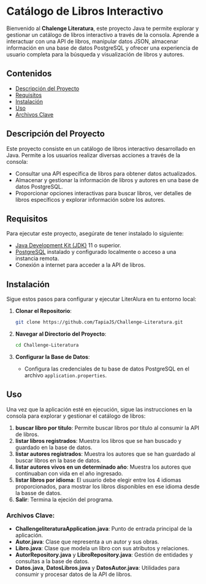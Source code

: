 # Catálogo de Libros Interactivo

Bienvenido al **Chalenge Literatura**, este proyecto Java te permite explorar y gestionar un catálogo de libros interactivo a través de la consola. Aprende a interactuar con una API de libros, manipular datos JSON, almacenar información en una base de datos PostgreSQL y ofrecer una experiencia de usuario completa para la búsqueda y visualización de libros y autores.

## Contenidos

- [Descripción del Proyecto](#descripción-del-proyecto)
- [Requisitos](#requisitos)
- [Instalación](#instalación)
- [Uso](#uso)
- [Archivos Clave](#archivos-clave)

## Descripción del Proyecto

Este proyecto consiste en un catálogo de libros interactivo desarrollado en Java. Permite a los usuarios realizar diversas acciones a través de la consola:

- Consultar una API específica de libros para obtener datos actualizados.
- Almacenar y gestionar la información de libros y autores en una base de datos PostgreSQL.
- Proporcionar opciones interactivas para buscar libros, ver detalles de libros específicos y explorar información sobre los autores.

## Requisitos

Para ejecutar este proyecto, asegúrate de tener instalado lo siguiente:

- [Java Development Kit (JDK)](https://www.oracle.com/java/technologies/javase-downloads.html) 11 o superior.
- [PostgreSQL](https://www.postgresql.org/download/) instalado y configurado localmente o acceso a una instancia remota.
- Conexión a internet para acceder a la API de libros.

## Instalación

Sigue estos pasos para configurar y ejecutar LiterAlura en tu entorno local:

1. **Clonar el Repositorio**:
    ```bash
    git clone https://github.com/TapiaJS/Challenge-Literatura.git
    ```
   
2. **Navegar al Directorio del Proyecto**:
    ```bash
    cd Challenge-Literatura
    ```

3. **Configurar la Base de Datos**:
    - Configura las credenciales de tu base de datos PostgreSQL en el archivo `application.properties`.


## Uso

Una vez que la aplicación esté en ejecución, sigue las instrucciones en la consola para explorar y gestionar el catálogo de libros:

1. **buscar libro por titulo**: Permite buscar libros por título al consumir la API de libros.
2. **listar libros registrados**: Muestra los libros que se han buscado y guardado en la base de datos.
3. **listar autores registrados**: Muestra los autores que se han guardado al buscar libros en la base de datos.
4. **listar autores vivos en un determinado año**: Muestra los autores que continuaban con vida en el año ingresado.
5. **listar libros por idioma**: El usuario debe elegir entre los 4 idiomas proporcionados, para mostrar los libros disponibles en ese idioma desde la basse de datos. 
7. **Salir**: Termina la ejeción del programa.

### Archivos Clave:

- **ChallengeliteraturaApplication.java**: Punto de entrada principal de la aplicación.
- **Autor.java**: Clase que representa a un autor y sus obras.
- **Libro.java**: Clase que modela un libro con sus atributos y relaciones.
- **AutorRepository.java** y **LibroRepository.java**: Gestión de entidades y consultas a la base de datos.
- **Datos.java**, **DatosLibros.java** y **DatosAutor.java**: Utilidades para consumir y procesar datos de la API de libros.
